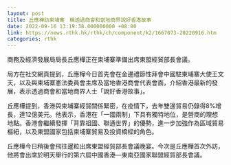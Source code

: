 ```yaml
---
layout: post
title: 丘應樺訪柬埔寨　稱透過商會和當地商界說好香港故事
date: 2022-09-16 13:19:38.000000000 +08:00
link: https://news.rthk.hk/rthk/ch/component/k2/1667073-20220916.htm
categories: rthk
---
```


商務及經濟發展局局長丘應樺正在柬埔寨準備出席東盟經貿部長會議。

局方在社交網頁提到，丘應樺今日首先會在金邊禮節性拜會中國駐柬埔寨大使王文天，以及與柬埔寨憲法委員會主席及當地香港商會代表會面，介紹香港最新的發展，表示透過商會和當地商界人士「說好香港故事」。

丘應樺提到，香港與柬埔寨經貿關係緊密，在疫情下，去年雙邊貿易仍錄得8%增長，達12億美元。他表示，香港在「一國兩制」下具有獨特地位，是營商的理想地點。香港會繼續發揮「背靠祖國、聯通世界」的優勢，進一步加強作為區域貿易樞紐，以及東盟國家包括柬埔寨貿易及投資橋樑的角色。

丘應樺今日稍後會飛往暹粒出席東盟經貿部長會議晚宴。今次是丘應樺首次外訪，他將會出席於明天舉行的第六屆中國香港—東南亞國家聯盟經貿部長會議。
